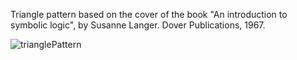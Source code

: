 Triangle pattern based on the cover of the book "An introduction to symbolic logic", by Susanne Langer. Dover Publications, 1967.

![trianglePattern]("trianglePattern.png")
